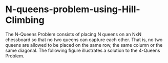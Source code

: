 # N-queens-problem-using-Hill-Climbing
The N-Queens Problem consists of placing N queens on an NxN chessboard so that no two queens can capture each other. That is, no two queens are allowed to be placed on the same row, the same column or the same diagonal. The following figure illustrates a solution to the 4-Queens Problem.
